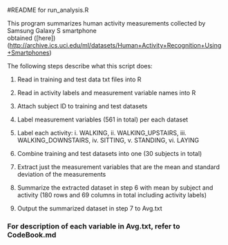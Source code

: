 #README for run_analysis.R

This program summarizes human activity measurements collected by Samsung Galaxy S smartphone	
obtained ([here]) (http://archive.ics.uci.edu/ml/datasets/Human+Activity+Recognition+Using+Smartphones)	

The following steps describe what this script does:	

1. Read in training and test data txt files into R

2. Read in activity labels and measurement variable names into R

3. Attach subject ID to training and test datasets

4. Label measurement variables (561 in total) per each dataset

5. Label each activity:
   i. WALKING, ii. WALKING_UPSTAIRS, iii. WALKING_DOWNSTAIRS, 
iv. SITTING, 
v. STANDING, vi. LAYING		

	
6. Combine training and test datasets into one (30 subjects in total)

7. Extract just the measurement variables that are the mean and standard deviation of the measurements

8. Summarize the extracted dataset in step 6 with mean by subject and activity 
   (180 rows and 69 columns in total including activity labels)

9. Output the summarized dataset in step 7 to Avg.txt 
	
### For description of each variable in Avg.txt, refer to CodeBook.md